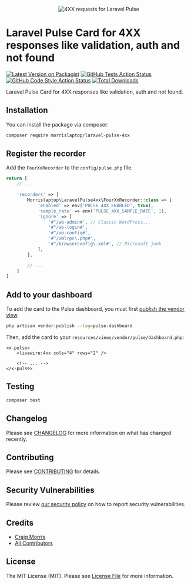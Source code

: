 <p align="center"><img src="/art/screenshot.png" alt="4XX requests for Laravel Pulse"></p>

# Laravel Pulse Card for 4XX responses like validation, auth and not found

[![Latest Version on Packagist](https://img.shields.io/packagist/v/morrislaptop/laravel-pulse-4xx.svg?style=flat-square)](https://packagist.org/packages/morrislaptop/laravel-pulse-4xx)
[![GitHub Tests Action Status](https://img.shields.io/github/actions/workflow/status/morrislaptop/laravel-pulse-4xx/run-tests.yml?branch=main&label=tests&style=flat-square)](https://github.com/morrislaptop/laravel-pulse-4xx/actions?query=workflow%3Arun-tests+branch%3Amain)
[![GitHub Code Style Action Status](https://img.shields.io/github/actions/workflow/status/morrislaptop/laravel-pulse-4xx/fix-php-code-style-issues.yml?branch=main&label=code%20style&style=flat-square)](https://github.com/morrislaptop/laravel-pulse-4xx/actions?query=workflow%3A"Fix+PHP+code+style+issues"+branch%3Amain)
[![Total Downloads](https://img.shields.io/packagist/dt/morrislaptop/laravel-pulse-4xx.svg?style=flat-square)](https://packagist.org/packages/morrislaptop/laravel-pulse-4xx)

Laravel Pulse Card for 4XX responses like validation, auth and not found.

## Installation

You can install the package via composer:

```bash
composer require morrislaptop/laravel-pulse-4xx
```

## Register the recorder

Add the `FourXxRecorder` to the `config/pulse.php` file. 

```php
return [
    // ...

    'recorders' => [
        Morrislaptop\LaravelPulse4xx\FourXxRecorder::class => [
            'enabled' => env('PULSE_4XX_ENABLED', true),
            'sample_rate' => env('PULSE_4XX_SAMPLE_RATE', 1),
            'ignore' => [
                '#^/wp-admin#', // Classic WordPress...
                '#^/wp-login#',
                '#^/wp-config#',
                '#^/xmlrpc\.php#',
                '#^/browserconfig\.xml#', // Microsoft junk
            ],
        ],

        // ...
    ]
]
```

## Add to your dashboard

To add the card to the Pulse dashboard, you must first [publish the vendor view](https://laravel.com/docs/10.x/pulse#dashboard-customization).

```bash
php artisan vendor:publish --tag=pulse-dashboard
```

Then, add the card to your `resources/views/vendor/pulse/dashboard.php`:

```blade
<x-pulse>
    <livewire:4xx cols="4" rows="2" />

    <!-- ... -->
</x-pulse>
```

## Testing

```bash
composer test
```

## Changelog

Please see [CHANGELOG](CHANGELOG.md) for more information on what has changed recently.

## Contributing

Please see [CONTRIBUTING](CONTRIBUTING.md) for details.

## Security Vulnerabilities

Please review [our security policy](../../security/policy) on how to report security vulnerabilities.

## Credits

- [Craig Morris](https://github.com/morrislaptop)
- [All Contributors](../../contributors)

## License

The MIT License (MIT). Please see [License File](LICENSE.md) for more information.
